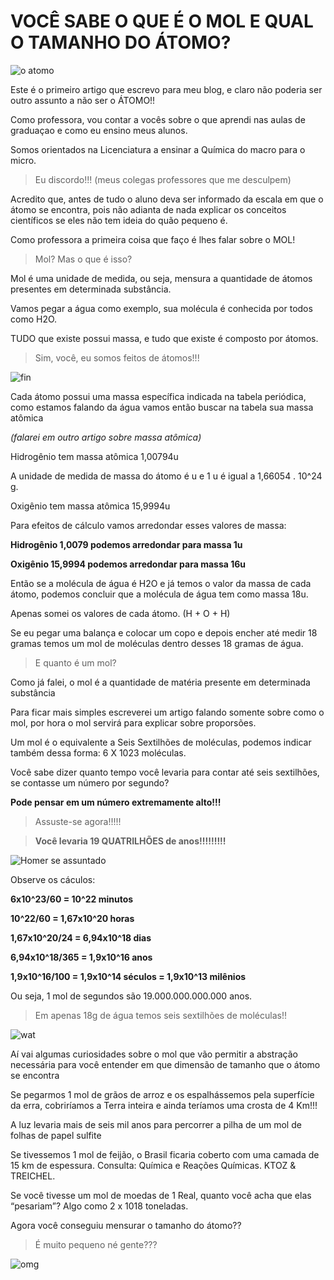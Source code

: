 # VOCÊ SABE O QUE É O MOL E QUAL O TAMANHO DO ÁTOMO?


![o atomo](https://media.giphy.com/media/GPqEGJXBaLJXW/giphy.gif)

Este é o primeiro artigo que escrevo para meu blog, e claro não poderia ser outro assunto a não ser o ÁTOMO!!


Como professora, vou contar a vocês sobre o que aprendi nas aulas de graduaçao e como eu ensino meus alunos.


Somos orientados na Licenciatura a ensinar a Química do macro para o micro.


> Eu discordo!!! (meus colegas professores que me desculpem)


Acredito que, antes de tudo o aluno deva ser informado da escala em que o átomo se encontra, pois não adianta de nada explicar os conceitos científicos se eles não tem ideia do quão pequeno é.


Como professora a primeira coisa que faço é lhes falar sobre o MOL!


> Mol? Mas o que é isso?


Mol é uma unidade de medida, ou seja, mensura a  quantidade de átomos presentes em determinada substância.


Vamos pegar a água como exemplo, sua molécula é conhecida por todos como H2O. 


TUDO que existe possui massa, e tudo que existe é  composto por átomos.


> Sim, você, eu somos feitos de átomos!!! 

![fin](https://media.giphy.com/media/Fbyam9ZAJ3J1m/giphy.gif)


Cada átomo possui uma massa específica indicada na tabela periódica, como estamos falando da água vamos então buscar na tabela sua massa atômica


*(falarei em outro artigo sobre massa atômica)*



Hidrogênio tem massa atômica 1,00794u 

A unidade de medida de massa do átomo é u e 1 u é igual a 1,66054 . 10^24 g.

Oxigênio tem massa atômica 15,9994u




Para efeitos de cálculo vamos arredondar esses valores de massa:



**Hidrogênio 1,0079 podemos arredondar para massa 1u**

**Oxigênio 15,9994 podemos arredondar para massa 16u**



Então se a molécula de água é H2O e já temos o valor da massa de cada átomo, podemos concluir que a molécula de água tem como massa 18u.


Apenas somei os valores de cada átomo. (H + O + H)


Se eu pegar uma balança e colocar um copo e depois encher até medir 18 gramas temos um mol de moléculas dentro desses 18 gramas de água.


> E quanto é um mol?


Como já falei, o mol é a quantidade de matéria presente em determinada substância

Para ficar mais simples escreverei um artigo falando somente sobre como o mol, por hora o mol servirá para explicar sobre proporsões.


Um mol é o equivalente a Seis Sextilhões de moléculas, podemos indicar também dessa forma: 6 X 1023 moléculas.


Você sabe dizer quanto tempo você levaria para contar até seis sextilhões, se contasse um número por segundo?


**Pode pensar em um número extremamente alto!!!**


> Assuste-se agora!!!!!


> **Você levaria 19 QUATRILHÕES de anos!!!!!!!!!**

![Homer se assuntado](https://media.giphy.com/media/vjGyYSsF765wc/giphy.gif)


Observe os cáculos:

**6x10^23/60 = 10^22 minutos**

**10^22/60 = 1,67x10^20 horas**

**1,67x10^20/24 = 6,94x10^18 dias**

**6,94x10^18/365 = 1,9x10^16 anos**

**1,9x10^16/100 = 1,9x10^14 séculos = 1,9x10^13 milênios**



Ou seja, 1 mol de segundos são 19.000.000.000.000 anos. 



> Em apenas 18g de água temos seis sextilhões de moléculas!! 

![wat](https://media.giphy.com/media/11KKYhQleauPVS/giphy.gif)


Aí vai algumas curiosidades sobre o mol que vão permitir a abstração necessária para você entender em que dimensão de tamanho que o átomo se encontra



Se pegarmos 1 mol de grãos de arroz e os espalhássemos pela superfície da erra, cobriríamos a Terra inteira e ainda teríamos uma crosta de 4 Km!!!



A luz levaria mais de seis mil anos para percorrer a pilha de um mol de folhas de papel sulfite



Se tivessemos 1 mol de feijão, o Brasil ficaria coberto com uma camada de 15 km de espessura. Consulta: Química e Reações Químicas. KTOZ & TREICHEL.



Se você tivesse um mol de moedas de 1 Real, quanto você acha que elas “pesariam”? Algo como 2 x 1018 toneladas.



Agora você conseguiu mensurar o tamanho do átomo?? 


> É muito pequeno né gente??? 

![omg](https://media.giphy.com/media/11jIcdl19gWkAE/giphy.gif)
